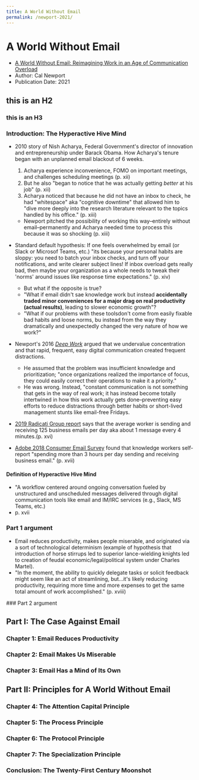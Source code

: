 ```yaml
---
title: A World Without Email
permalink: /newport-2021/
---
```


# A World Without Email
* [A World Without Email: Reimagining Work in an Age of Communication Overload](https://www.calnewport.com/books/a-world-without-email/)
* Author: Cal Newport
* Publication Date: 2021

## this is an H2

### this is an H3

### Introduction: The Hyperactive Hive Mind
* 2010 story of Nish Acharya, Federal Government's director of innovation and entrepreneurship under Barack Obama. How Acharya's tenure began with an unplanned email blackout of 6 weeks.
	1. Acharya experience inconvenience, FOMO on important meetings, and challenges scheduling meetings (p. xii)
	1. But he also "began to notice that he was actually getting *better* at his job" (p. xii)
	1. Acharya noticed that because he did not have an inbox to check, he had "whitespace" aka "cognitive downtime" that allowed him to "dive more deeply into the research literature relevant to the topics handled by his office." (p. xiii)

	* Newport pitched the possibility of working this way–entirely without email–permanently and Acharya needed time to process this because it was so shocking (p. xiii)

* Standard default hypothesis: If one feels overwhelmed by email (or Slack or Microsof Teams, etc.)  "its because your personal habits are sloppy: you need to batch your inbox checks, and turn off your notifications, and write clearer subject lines! If inbox overload gets really bad, then maybe your organization as a whole needs to tweak their 'norms' around issues like response time expectations." (p. xiv)
	* But what if the opposite is true?
	* "What if email didn't sae knowledge work but instead **accidentally traded minor conveniences for a major drag on real productivity (actual results)**, leading to slower economic growth"?
	* "What if our problems with these toolsdon't come from easily fixable bad habits and loose norms, bu instead from the way they dramatically and unexpectedly changed the very nature of how we work?"
* Newport's 2016 [*Deep Work*](https://www.calnewport.com/books/deep-work/) argued that we undervalue concentration and that rapid, frequent, easy digital communication created frequent distractions. 
	* He assumed that the problem was insufficient knowledge and prioritization; "once organizations realized the importance of focus, they could easily correct their operations to make it a priority."
	* He was wrong. Instead, "constant communication is not something that gets in the way of real work; it has instead become totally intertwined in how this work actually gets done–preventing easy efforts to reduce distractions through better habits or short-lived management stunts like email-free Fridays.
* [2019 Radicati Group report](https://www.radicati.com/wp/wp-content/uploads/2011/05/Email-Statistics-Report-2011-2015-Executive-Summary.pdf) says that the average worker is sending and receiving 125 business emails per day aka about 1 message every 4 minutes.(p. xvi)
* [Adobe 2018 Consumer Email Survey](https://www.slideshare.net/adobe/2018-adobe-consumer-email-survey) found that knowledge workers self-report "spending more than 3 hours per day sending and receiving business email." (p. xvii)

#### Definition of Hyperactive Hive Mind
* "A workflow centered around ongoing conversation fueled by unstructured and unscheduled messages delivered through digital communication tools like email and IM/IRC services (e.g., Slack, MS Teams, etc.)
* p. xvii

### Part 1 argument
* Email reduces productivity, makes people miserable, and originated via a sort of technological determinism (example of hypothesis that introduction of horse stirrups led to superior lance-wielding knights led to creation of feudal economic/legal/political system under Charles Martel). 
* "In the moment, the ability to quickly delegate tasks or solicit feedback might seem like an act of streamlining, but...it's likely reducing productivity, requiring more time and more expenses to get the same total amount of work accomplished." (p. xviii)

\### Part 2 argument

## Part I: The Case Against Email
### Chapter 1: Email Reduces Productivity
### Chapter 2: Email Makes Us Miserable
### Chapter 3: Email Has a Mind of Its Own


## Part II: Principles for A World Without Email
### Chapter 4: The Attention Capital Principle
### Chapter 5: The Process Principle
### Chapter 6: The Protocol Principle
### Chapter 7: The Specialization Principle


### Conclusion: The Twenty-First Century Moonshot
